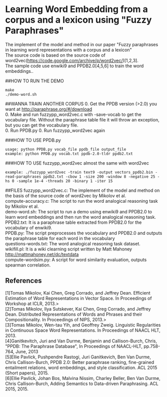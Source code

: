 # Learning Word Embedding from a corpus and a lexicon using "Fuzzy Paraphrases"

The implement of the model and method in our paper "Fuzzy paraphrases in learning word representations with a corpus and a lexicon"  
The source code is based on the source code of word2vec(https://code.google.com/archive/p/word2vec/)[1,2,3].    
The sample code use enwiki9 and PPDB2.0[4,5,6] to train the word embeddings..

##HOW TO RUN THE DEMO
```
make
./demo-word.sh
```

##WANNA TRAIN ANOTHER CORPUS
0. Get the PPDB version (>2.0) you want at http://paraphrase.org/#/download  
0. Make and run fuzzypp_word2vec.c with -save-vocab to get the vocabulary file. Without the paraphrase table file it will throw an exception, but you can get the vocabulary file.  
0. Run PPDB.py
0. Run fuzzypp_word2vec again

###HOW TO USE PPDB.py
```
usage: python PPDB.py vocab_file ppdb_file output_file
example: python PPDB.py vocab.txt ppdb-2.0-tldr ppdb2.txt
```

###HOW TO USE fuzzypp_word2vec
almost the same with word2vec
```
example: ./fuzzypp_word2vec -train text9 -output vectors_ppdb2.bin -read-paraphrases ppdb2.txt -cbow 1 -size 200 -window 8 -negative 25 -hs 0 -sample 1e-4 -threads 20 -binary 1 -iter 15
```

##FILES
fuzzypp_word2vec.c: The implement of the model and method on the basis of the source code of word2vec by Mikolov et al.  
  compute-accuracy.c: The script to run the word analogical reasoning task by Mikolov et al.  
  demo-word.sh: The script to run a demo using enwiki9 and PPDB2.0 to learn word embeddings and then run the word analogical reasoning task.  
  PPDB2.txt: It is a paraphrase table extracted from PPDB2.0 for the vocabulary of enwiki9.  
  PPDB.py: The script preprocesses the vocabulary and PPDB2.0 and outputs the paraphrase table for each word in the vocabulary  
  questions-words.txt: The word analogical reasoning task dataset.  
wikifill.pl: It is a wiki clearning script written by Matt Mahoney http://mattmahoney.net/dc/textdata  
compute-wordsim.py: A script for word similarity evaluation, outputs spearman correlation.   

## References    
  [1]Tomas Mikolov, Kai Chen, Greg Corrado, and Jeffrey Dean. Efficient Estimation of Word Representations in Vector Space. In Proceedings of Workshop at ICLR, 2013.>   
  [2]Tomas Mikolov, Ilya Sutskever, Kai Chen, Greg Corrado, and Jeffrey Dean. Distributed Representations of Words and Phrases and their Compositionality. In Proceedings of NIPS, 2013.>   
  [3]Tomas Mikolov, Wen-tau Yih, and Geoffrey Zweig. Linguistic Regularities in Continuous Space Word Representations. In Proceedings of NAACL HLT, 2013.   
  [4]Ganitkevitch, Juri and Van Durme, Benjamin and Callison-Burch, Chris, "PPDB: The Paraphrase Database", In Proceedings of NAACL-HLT, pp.758-764, June, 2013  
  [5]Ellie Pavlick, Pushpendre Rastogi, Juri Ganitkevich, Ben Van Durme, Chris Callison-Burch, PPDB 2.0: Better paraphrase ranking, fine-grained entailment relations, word embeddings, and style classification. ACL 2015 (Short papers), 2015.  
  [6]Ellie Pavlick, Johan Bos, Malvina Nissim, Charley Beller, Ben Van Durme, Chris Callison-Burch, Adding Semantics to Data-driven Paraphrasing. ACL 2015, 2015.  
